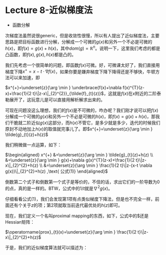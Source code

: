 # Lecture 8-近似梯度法

-  函数分解

次梯度法虽然说很generic，但是收敛性很慢，所以有人提出了近似梯度法，主要思路是把目标函数进行分解，分解成一个可微的$g(x)$和另外一个不必是可微的$h(x)$，即$f(x)=g(x)+h(x)$，其中$dom(g)=\mathbb{R}^n$。说明一下，这里我们考虑的都是凸函数，即$f(x),g(x),h(x)$都是凸的。

我们先考虑一个很简单的问题，即函数$f(x)$可微。好，可微课太好了，我们直接用梯度下降$x^{+}=x-t \cdot \nabla f(x)$，如果你要是嫌弃梯度下降下降得还是不够快，牛顿方法可以来加速，即

$x^{+}=\underset{z}{\arg \min } \underbrace{f(x)+\nabla f(x)^{T}(z-x)+\frac{1}{2 t}\|z-x\|_{2}^{2}}_{\tilde{f}_{t}(z)}$，这就是$f(x)$在$x$附近的二阶泰勒展开了，这玩意儿是可以直接用解析解求出来的。

可现在问题没这么理想，我们的$f(x)$是不可微的，咋办呢？我们刚才说可以把$f(x)$分解成一个可微的$g(x)$和另外一个不必是可微的$h(x)$，即$f(x)=g(x)+h(x)$，那我们干脆就二阶近似$g(x)$这部分，而$h(x)$不管它，是多少就是多少，迭代的时候我们原封不动地加上$h(x)$的取值就完事儿了。即$x^{+}=\underset{z}{\arg \min } \tilde{g}_{t}(z)+h(z)$

我们稍微做一点运算，如下：

$\begin{aligned} x^{+} &=\underset{z}{\arg \min } \tilde{g}_{t}(z)+h(z) \\ &=\underset{z}{\arg \min } g(x)+\nabla g(x)^{T}(z-x)+\frac{1}{2 t}\|z-x\|_{2}^{2}+h(z) \\ &=\underset{z}{\arg \min } \frac{1}{2 t}\|z-(x-t \nabla g(x))\|_{2}^{2}+h(z)   ,\text{   公式(1)} \end{aligned}$

倒数第二个式子和倒数第一个式子是等价的，不信的话，求出它们的一阶导数为0的点，真的是一样的。BTW，公式中的$1/t$就是$\nabla^2g(x)$。

仔细看看公式(1)，我们会发现第1项有点类似梯度下降法，但是也不完全一样，前面还有个关于$z$的项；第2项就取当前迭代最优处的$h(z)$即可。

现在，我们定义一个名叫proximal mapping的东西，如下，公式中的$还是Hessian矩阵：

$\operatorname{prox}_{t}(x)=\underset{z}{\arg \min } \frac{1}{2 t}\|z-x\|_{2}^{2}+h(z)$

于是，我们的近似梯度算法就可以描述为：

